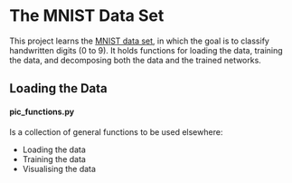 # The MNIST Data Set
This project learns the [MNIST data set](http://yann.lecun.com/exdb/mnist/), in which the goal is to classify handwritten digits (0 to 9). It holds functions for loading the data, training the data, and decomposing both the data and the trained networks. 

## Loading the Data

#### pic_functions.py
Is a collection of general functions to be used elsewhere:
 - Loading the data
 - Training the data
 - Visualising the data